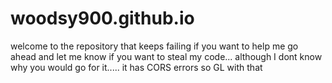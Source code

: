 # woodsy900.github.io
welcome to the repository that keeps failing
if you want to help me go ahead and let me know 
if you want to steal my code... although I dont know why you would go for it.....
it has CORS errors so GL with that
